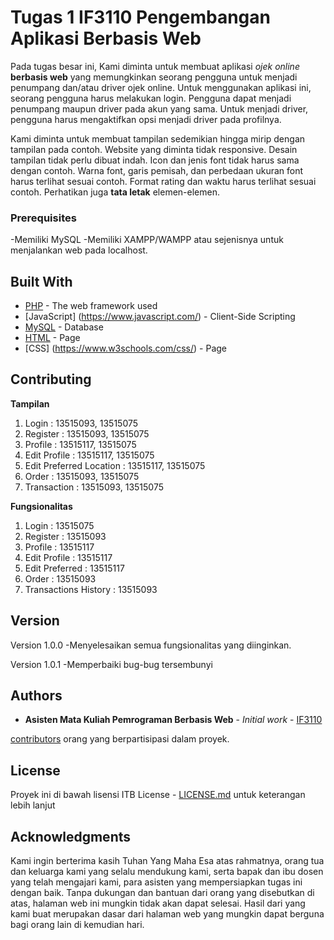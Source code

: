 # Tugas 1 IF3110 Pengembangan Aplikasi Berbasis Web
Pada tugas besar ini, Kami diminta untuk membuat aplikasi *ojek online* **berbasis web** yang memungkinkan seorang pengguna untuk menjadi penumpang dan/atau driver ojek online. Untuk menggunakan aplikasi ini, seorang pengguna harus melakukan login. Pengguna dapat menjadi penumpang maupun driver pada akun yang sama. Untuk menjadi driver, pengguna harus mengaktifkan opsi menjadi driver pada profilnya.

Kami diminta untuk membuat tampilan sedemikian hingga mirip dengan tampilan pada contoh. Website yang diminta tidak responsive. Desain tampilan tidak perlu dibuat indah. Icon dan jenis font tidak harus sama dengan contoh. Warna font, garis pemisah, dan perbedaan ukuran font harus terlihat sesuai contoh. Format rating dan waktu harus terlihat sesuai contoh. Perhatikan juga **tata letak** elemen-elemen.


### Prerequisites

-Memiliki MySQL
-Memiliki XAMPP/WAMPP atau sejenisnya untuk menjalankan web pada localhost.

## Built With

* [PHP](http://php.net/manual/en/tutorial.php) - The web framework used
* [JavaScript] (https://www.javascript.com/) - Client-Side Scripting
* [MySQL](https://www.mysql.com/) - Database
* [HTML](https://www.w3schools.com/html/) - Page 
* [CSS] (https://www.w3schools.com/css/) - Page 

## Contributing

**Tampilan**
1. Login : 13515093, 13515075
2. Register : 13515093, 13515075
3. Profile : 13515117, 13515075
4. Edit Profile : 13515117, 13515075
5. Edit Preferred Location : 13515117, 13515075
6. Order : 13515093, 13515075
7. Transaction : 13515093, 13515075

**Fungsionalitas**
1. Login : 13515075
2. Register : 13515093
3. Profile : 13515117
4. Edit Profile : 13515117
5. Edit Preferred : 13515117
6. Order : 13515093
7. Transactions History : 13515093


## Version

Version 1.0.0
-Menyelesaikan semua fungsionalitas yang diinginkan.

Version 1.0.1 
-Memperbaiki bug-bug tersembunyi

## Authors

* **Asisten Mata Kuliah Pemrograman Berbasis Web** - *Initial work* - [IF3110](http://gitlab.informatika.org/IF3110/)

[contributors](http://gitlab.informatika.org/ezpzlemonsqz/TugasBesar1_2017/graphs/master) orang yang berpartisipasi dalam proyek.

## License

Proyek ini di bawah lisensi ITB License - [LICENSE.md](LICENSE.md) untuk keterangan lebih lanjut

## Acknowledgments

Kami ingin berterima kasih Tuhan Yang Maha Esa atas rahmatnya, orang tua dan keluarga kami yang selalu mendukung kami, serta bapak dan ibu dosen yang telah mengajari kami, para asisten yang mempersiapkan tugas ini dengan baik. Tanpa dukungan dan bantuan dari orang yang disebutkan di atas, halaman web ini mungkin tidak akan dapat selesai. Hasil dari yang kami buat merupakan dasar dari halaman web yang mungkin dapat berguna bagi orang lain di kemudian hari.

